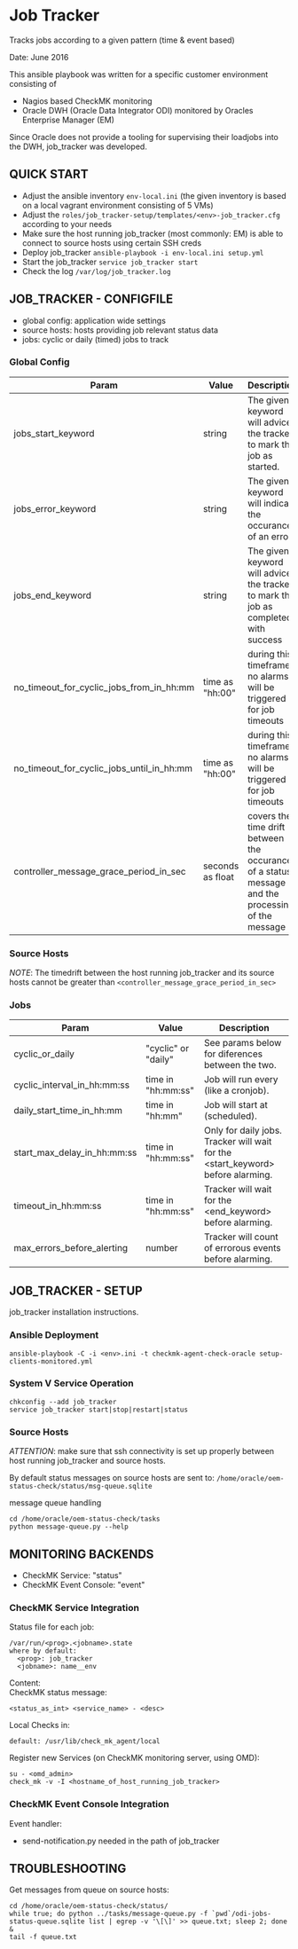 # Job Tracker
Tracks jobs according to a given pattern (time & event based)

Date: June 2016

This ansible playbook was written for a specific customer environment consisting of
- Nagios based CheckMK monitoring 
- Oracle DWH (Oracle Data Integrator ODI) monitored by Oracles Enterprise Manager (EM)

Since Oracle does not provide a tooling for supervising their loadjobs into the DWH, job_tracker was developed.


## QUICK START
- Adjust the ansible inventory `env-local.ini` (the given inventory is based on a local vagrant environment consisting of 5 VMs)
- Adjust the `roles/job_tracker-setup/templates/<env>-job_tracker.cfg` according to your needs
- Make sure the host running job_tracker (most commonly: EM) is able to connect to source hosts using certain SSH creds
- Deploy job_tracker `ansible-playbook -i env-local.ini setup.yml`
- Start the job_tracker `service job_tracker start`
- Check the log `/var/log/job_tracker.log`



## JOB_TRACKER - CONFIGFILE
- global config: application wide settings
- source hosts: hosts providing job relevant status data
- jobs: cyclic or daily (timed) jobs to track

### Global Config
Param | Value | Description
 --- | --- | ---
jobs_start_keyword | string | The given keyword will advice the tracker to mark the job as started.
jobs_error_keyword | string | The given keyword will indicate the occurance of an error.
jobs_end_keyword | string | The given keyword will advice the tracker to mark the job as completed with success
no_timeout_for_cyclic_jobs_from_in_hh:mm | time as "hh:00" | during this timeframe no alarms will be triggered for job timeouts
no_timeout_for_cyclic_jobs_until_in_hh:mm | time as "hh:00" | during this timeframe no alarms will be triggered for job timeouts
controller_message_grace_period_in_sec | seconds as float | covers the time drift between the occurance of a status message and the processing of the message

### Source Hosts
_NOTE_: The timedrift between the host running job_tracker and its source hosts cannot be greater than `<controller_message_grace_period_in_sec>`

### Jobs
Param | Value | Description
 --- | --- | ---
cyclic_or_daily | "cyclic" or "daily" | See params below for diferences between the two.
cyclic_interval_in_hh:mm:ss | time in "hh:mm:ss" | Job will run every <time> (like a cronjob).
daily_start_time_in_hh:mm | time in "hh:mm" | Job will start at <time>  (scheduled).
start_max_delay_in_hh:mm:ss | time in "hh:mm:ss" | Only for daily jobs. Tracker will wait <time> for the <start_keyword> before alarming.
timeout_in_hh:mm:ss | time in "hh:mm:ss" | Tracker will wait <time> for the <end_keyword> before alarming.
max_errors_before_alerting | number | Tracker will count <number> of errorous events before alarming.


## JOB_TRACKER - SETUP
job_tracker installation instructions.

### Ansible Deployment
```
ansible-playbook -C -i <env>.ini -t checkmk-agent-check-oracle setup-clients-monitored.yml
```

### System V Service Operation
```
chkconfig --add job_tracker
service job_tracker start|stop|restart|status
```

### Source Hosts

_ATTENTION_: make sure that ssh connectivity is set up properly between host running job_tracker and source hosts.

By default status messages on source hosts are sent to: `/home/oracle/oem-status-check/status/msg-queue.sqlite`

message queue handling
```
cd /home/oracle/oem-status-check/tasks
python message-queue.py --help
```


## MONITORING BACKENDS
- CheckMK Service: "status"
- CheckMK Event Console: "event"

### CheckMK Service Integration

Status file for each job:
```
/var/run/<prog>.<jobname>.state
where by default:
  <prog>: job_tracker
  <jobname>: name__env 
```

Content:  
CheckMK status message: 
```
<status_as_int> <service_name> - <desc>
```

Local Checks in:
```
default: /usr/lib/check_mk_agent/local
```

Register new Services (on CheckMK monitoring server, using OMD):
```
su - <omd_admin>
check_mk -v -I <hostname_of_host_running_job_tracker>
```

### CheckMK Event Console Integration

Event handler:
* send-notification.py needed in the path of job_tracker


## TROUBLESHOOTING

Get messages from queue on source hosts:
```
cd /home/oracle/oem-status-check/status/
while true; do python ../tasks/message-queue.py -f `pwd`/odi-jobs-status-queue.sqlite list | egrep -v '\[\]' >> queue.txt; sleep 2; done &
tail -f queue.txt
```
